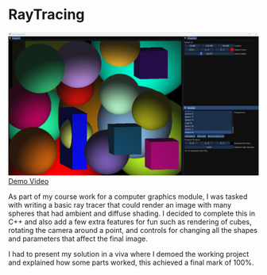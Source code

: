 # RayTracing

![Preview](preview.png)
[Demo Video](https://youtu.be/Sa3a5IrefFk)

As part of my course work for a computer graphics module, I was tasked with writing a basic ray tracer that could render an image with many spheres that had ambient and diffuse shading. I decided to complete this in C++ and also add a few extra features for fun such as rendering of cubes, rotating the camera around a point, and controls for changing all the shapes and parameters that affect the final image.

I had to present my solution in a viva where I demoed the working project and explained how some parts worked, this achieved a final mark of 100%.
